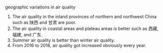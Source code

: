 geographic variations in air quality

1. The air quality in the inland provinces of northern and northwest China such as 陕西 and 甘肃 are poor.
2. The air quality in coastal areas and plateau areas is better such as 西藏, 福建, and 广东.
3. Summer air quality is better than winter air quality.
4. From 2016 to 2018, air quality got increased obviously every year.
